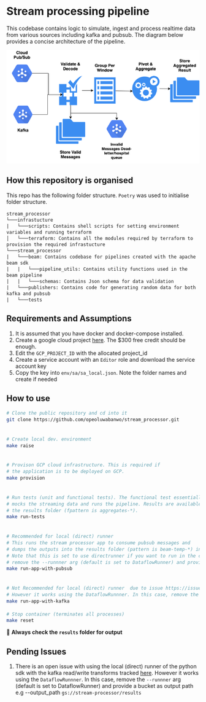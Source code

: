 # Stream processing pipeline

This codebase contains logic to simulate, ingest and process realtime data from various sources including kafka and pubsub. The diagram below provides a concise architecture of the pipeline.

![architecture](stream_processor.png)

## How this repository is organised

This repo has the following folder structure. `Poetry` was used to initialise folder structure.

```text
stream_processor
└───infrastucture
|   └───scripts: Contains shell scripts for setting environment variables and running terraform
│   └───terraform: Contains all the modules required by terraform to provision the required infrastucture
└───stream_processor
|   └───beam: Contains codebase for pipelines created with the apache beam sdk
|   |   └───pipeline_utils: Contains utility functions used in the beam pipeline
|   |   └───schemas: Contains Json schema for data validation
|   └───publishers: Contains code for generating random data for both kafka and pubsub
|   └───tests
```
## Requirements and Assumptions
1. It is assumed that you have docker and docker-compose installed.
2. Create a google cloud project [here](https://cloud.google.com/free). The $300 free credit should be enough.
3. Edit the `GCP_PROJECT_ID` with the allocated project_id
4. Create a service account with an `Editor` role and download the service account key
5. Copy the key into `env/sa/sa_local.json`. Note the folder names and create if needed

## How to use
```bash
# Clone the public repository and cd into it
git clone https://github.com/opeoluwabanwo/stream_processor.git


# Create local dev. environment
make raise


# Provison GCP cloud infrastructure. This is required if
# the application is to be deployed on GCP.
make provision


# Run tests (unit and functional tests). The functional test essentially
# mocks the streaming data and runs the pipeline. Results are available in
# the results folder (fpattern is aggregates-*).
make run-tests


# Recommended for local (direct) runner
# This runs the stream processor app to consume pubsub messages and
# dumps the outputs into the results folder (pattern is beam-temp-*) in the root directory.
# Note that this is set to use directrunner if you want to run in the cloud
# remove the --runnner arg (default is set to DataflowRunner) and provide a bucket as # output path e.g --output_path gs://stream-processor/results.
make run-app-with-pubsub


# Not Recommended for local (direct) runner  due to issue https://issues.apache.org/jira/browse/BEAM-11991
# However it works using the DataflowRunnner. In this case, remove the --runnner arg (default is set to DataflowRunner) and provide a bucket as output path e.g --output_path gs://stream-processor/results
make run-app-with-kafka

# Stop container (terminates all processes)
make reset
```
📢 **Always check the `results` folder for output**

## Pending Issues
1. There is an open issue with using the local (direct) runner of the python sdk with the kafka read/write transforms tracked [here](https://issues.apache.org/jira/browse/BEAM-11991). However it works using the `DataflowRunnner`. In this case, remove the `--runnner` arg (default is set to DataflowRunner) and provide a bucket as output path e.g --output_path `gs://stream-processor/results`
